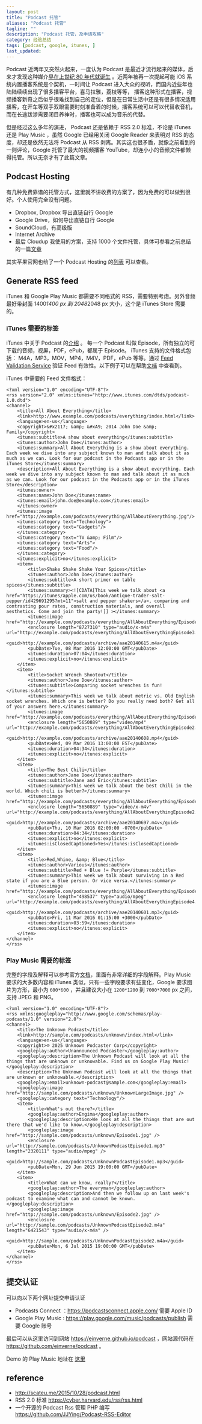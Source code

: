 ```yaml
---
layout: post
title: "Podcast 托管"
aliases: "Podcast 托管"
tagline: ""
description: "Podcast 托管，及申请攻略"
category: 经验总结
tags: [podcast, google, itunes, ]
last_updated:
---
```


Podcast 近两年又突然火起来，一度认为 Podcast 是最近才流行起来的媒体，后来才发现这种媒介[早在上世纪 80 年代就诞生](https://en.wikipedia.org/wiki/History_of_podcasting) 。近两年被再一次提起可能 iOS 系统内置播客系统是个契机，一时间让 Podcast 进入大众的视听，而国内近些年也陆陆续续出现了很多播客平台，喜马拉雅，荔枝等等， 播客这种形式在播客，视频播客新奇之后似乎很难找到自己的定位，但是在日常生活中还是有很多情况适用播客，在开车等双手双眼需要时刻准备着的时候，播客系统可以可以代替收音机，而在长途跋涉需要闭目养神时，播客也可以成为音乐的代替。

但是经过这么多年的演进， Podcast 还是依赖于 RSS 2.0 标准，不论是 iTunes 还是 Play Music ，虽然 Google 已经用关闭 Google Reader 来表明对 RSS 的态度，却还是依然无法将 Podcast 从 RSS 剥离。其实这也很矛盾，就像之前看到的一则评论，Google 托管了最大的视频播客 YouTube，却连小小的音频文件都懒得托管。所以无奈才有了此篇文章。

## Podcast Hosting

有几种免费靠谱的托管方式，这里就不讲收费的方案了，因为免费的可以做到很好。个人使用完全没有问题。

- Dropbox, Dropbox 导出直链自行 Google
- Google Drive，如何导出直链自行 Google
- SoundCloud，有高级版
- Internet Archive
- 最后 Cloudup 我使用的方案，支持 1000 个文件托管，具体可参看之前总结的一篇[文章](/post/2015/04/cloudup.html)

其实苹果官网也给了一个 Podcast Hosting 的[列表](https://itunespartner.apple.com/en/podcasts/partnersearch) 可以查看。

## Generate RSS feed

iTunes 和 Google Play Music 都需要不同格式的 RSS，需要特别考虑。另外音频最好带封面 1400*1400 px 到 2048*2048 px 大小，这个是 iTunes Store 需要的。



### iTunes 需要的标签

iTunes 中关于 Podcast 的[介绍](https://itunespartner.apple.com/cn/podcasts/overview) 。 每一个 Podcast 叫做 Episode，所有独立的可下载的音频，视屏，PDF，ePub，都属于 Episode。 iTunes 支持的文件格式包括： M4A，MP3，MOV，MP4，M4V，PDF，ePub 等等。通过 [Feed Validation Service](http://validator.w3.org/feed/) 验证 Feed 有效性。以下例子可以在帮助[文档](https://help.apple.com/itc/podcasts_connect/#/itcbaf351599) 中查看到。

iTunes 中需要的 Feed 文件格式：

    <?xml version="1.0" encoding="UTF-8"?>
    <rss version="2.0" xmlns:itunes="http://www.itunes.com/dtds/podcast-1.0.dtd">
    <channel>
        <title>All About Everything</title>
        <link>http://www.example.com/podcasts/everything/index.html</link>
        <language>en-us</language>
        <copyright>&#x2117; &amp; &#xA9; 2014 John Doe &amp; Family</copyright>
        <itunes:subtitle>A show about everything</itunes:subtitle>
        <itunes:author>John Doe</itunes:author>
        <itunes:summary>All About Everything is a show about everything. Each week we dive into any subject known to man and talk about it as much as we can. Look for our podcast in the Podcasts app or in the iTunes Store</itunes:summary>
        <description>All About Everything is a show about everything. Each week we dive into any subject known to man and talk about it as much as we can. Look for our podcast in the Podcasts app or in the iTunes Store</description>
        <itunes:owner>
        <itunes:name>John Doe</itunes:name>
        <itunes:email>john.doe@example.com</itunes:email>
        </itunes:owner>
        <itunes:image href="http://example.com/podcasts/everything/AllAboutEverything.jpg"/>
        <itunes:category text="Technology">
        <itunes:category text="Gadgets"/>
        </itunes:category>
        <itunes:category text="TV &amp; Film"/>
        <itunes:category text="Arts">
        <itunes:category text="Food"/>
        </itunes:category>
        <itunes:explicit>no</itunes:explicit>
        <item>
            <title>Shake Shake Shake Your Spices</title>
            <itunes:author>John Doe</itunes:author>
            <itunes:subtitle>A short primer on table spices</itunes:subtitle>
            <itunes:summary><![CDATA[This week we talk about <a href="https://itunes/apple.com/us/book/antique-trader-salt-pepper/id429691295?mt=11">salt and pepper shakers</a>, comparing and contrasting pour rates, construction materials, and overall aesthetics. Come and join the party!]] ></itunes:summary>
            <itunes:image href="http://example.com/podcasts/everything/AllAboutEverything/Episode1.jpg"/>
            <enclosure length="8727310" type="audio/x-m4a" url="http://example.com/podcasts/everything/AllAboutEverythingEpisode3.m4a"/>
            <guid>http://example.com/podcasts/archive/aae20140615.m4a</guid>
            <pubDate>Tue, 08 Mar 2016 12:00:00 GMT</pubDate>
            <itunes:duration>07:04</itunes:duration>
            <itunes:explicit>no</itunes:explicit>
        </item>
        <item>
            <title>Socket Wrench Shootout</title>
            <itunes:author>Jane Doe</itunes:author>
            <itunes:subtitle>Comparing socket wrenches is fun!</itunes:subtitle>
            <itunes:summary>This week we talk about metric vs. Old English socket wrenches. Which one is better? Do you really need both? Get all of your answers here.</itunes:summary>
            <itunes:image href="http://example.com/podcasts/everything/AllAboutEverything/Episode2.jpg"/>
            <enclosure length="5650889" type="video/mp4" url="http://example.com/podcasts/everything/AllAboutEverythingEpisode2.mp4"/>
            <guid>http://example.com/podcasts/archive/aae20140608.mp4</guid>
            <pubDate>Wed, 09 Mar 2016 13:00:00 EST</pubDate>
            <itunes:duration>04:34</itunes:duration>
            <itunes:explicit>no</itunes:explicit>
        </item>
        <item>
            <title>The Best Chili</title>
            <itunes:author>Jane Doe</itunes:author>
            <itunes:subtitle>Jane and Eric</itunes:subtitle>
            <itunes:summary>This week we talk about the best Chili in the world. Which chili is better?</itunes:summary>
            <itunes:image href="http://example.com/podcasts/everything/AllAboutEverything/Episode3.jpg"/>
            <enclosure length="5650889" type="video/x-m4v" url="http://example.com/podcasts/everything/AllAboutEverythingEpisode2.m4v"/>
            <guid>http://example.com/podcasts/archive/aae20140697.m4v</guid>
            <pubDate>Thu, 10 Mar 2016 02:00:00 -0700</pubDate>
            <itunes:duration>04:34</itunes:duration>
            <itunes:explicit>no</itunes:explicit>
            <itunes:isClosedCaptioned>Yes</itunes:isClosedCaptioned>
        </item>
        <item>
            <title>Red,Whine, &amp; Blue</title>
            <itunes:author>Various</itunes:author>
            <itunes:subtitle>Red + Blue != Purple</itunes:subtitle>
            <itunes:summary>This week we talk about surviving in a Red state if you are a Blue person. Or vice versa.</itunes:summary>
            <itunes:image href="http://example.com/podcasts/everything/AllAboutEverything/Episode4.jpg"/>
            <enclosure length="498537" type="audio/mpeg" url="http://example.com/podcasts/everything/AllAboutEverythingEpisode4.mp3"/>
            <guid>http://example.com/podcasts/archive/aae20140601.mp3</guid>
            <pubDate>Fri, 11 Mar 2016 01:15:00 +3000</pubDate>
            <itunes:duration>03:59</itunes:duration>
            <itunes:explicit>no</itunes:explicit>
        </item>
    </channel>
    </rss>


### Play Music 需要的标签

完整的字段及解释可以参考官方[文档](https://support.google.com/googleplay/podcasts/answer/6260341)，里面有非常详细的字段解释。Play Music 要求的大多数内容和 iTunes 类似，只有一些字段要求有些变化，Google 要求图片为方形，最小为 `600*600` ，并且建议大小在 `1200*1200` 到 `7000*7000` px 之间，支持 JPEG 和 PNG。

    <?xml version="1.0" encoding="UTF-8"?>
    <rss xmlns:googleplay="http://www.google.com/schemas/play-podcasts/1.0" version="2.0">
    <channel>
        <title>The Unknown Podcast</title>
        <link>http://sample.com/podcasts/unknown/index.html</link>
        <language>en-us</language>
        <copyright>℗ 2025 Unknown Podcaster Corp</copyright>
        <googleplay:author>Unannounced Podcaster</googleplay:author>
        <googleplay:description>The Unknown Podcast will look at all the things that are unknown or unknowable. Find us on Google Play Music!</googleplay:description>
        <description>The Unknown Podcast will look at all the things that are unknown or unknowable.</description>
        <googleplay:email>unknown-podcast@sample.com</googleplay:email>
        <googleplay:image href="http://sample.com/podcasts/unknown/UnknownLargeImage.jpg" />
        <googleplay:category text="Technology"/>
        <item>
            <title>What's out there?</title>
            <googleplay:author>Engima</googleplay:author>
            <googleplay:description>We look at all the things that are out there that we'd like to know.</googleplay:description>
            <googleplay:image href="http://sample.com/podcasts/unknown/Episode1.jpg" />
            <enclosure url="http://sample.com/podcasts/UnknownPodcastEpisode1.mp3" length="2320111" type="audio/mpeg" />
            <guid>http://sample.com/podcasts/UnknownPodcastEpisode1.mp3</guid>
            <pubDate>Mon, 29 Jun 2015 19:00:00 GMT</pubDate>
        </item>
        <item>
            <title>What can we know, really?</title>
            <googleplay:author>The everyman</googleplay:author>
            <googleplay:description>And then we follow up on last week's podcast to examine what can and cannot be known.</googleplay:description>
            <googleplay:image href="http://sample.com/podcasts/unknown/Episode2.jpg" />
            <enclosure url="http://sample.com/podcasts/UnknownPodcastEpisode2.m4a" length="6421543" type="audio/x-m4a" />
            <guid>http://sample.com/podcasts/UnknownPodcastEpisode2.m4a</guid>
            <pubDate>Mon, 6 Jul 2015 19:00:00 GMT</pubDate>
        </item>
    </channel>
    </rss>


## 提交认证

可以向以下两个网址提交申请认证

- Podcasts Connect ：<https://podcastsconnect.apple.com/> 需要 Apple ID
- Google Play Music : <https://play.google.com/music/podcasts/publish> 需要 Google 账号

最后可以从这里访问到网站 <https://einverne.github.io/podcast> ，网站源代码在 <https://github.com/einverne/podcast> 。

Demo 的 Play Music 地址在 [这里](https://goo.gl/app/playmusic?ibi=com.google.PlayMusic&isi=691797987&ius=googleplaymusic&link=https://play.google.com/music/m/Idd56uz65i4rnl4uen2urtpjzvq?t%3D%25E9%259D%2599%25E5%2590%25AC)



## reference

- <http://scateu.me/2015/10/28/podcast.html>
- RSS 2.0 标准 <https://cyber.harvard.edu/rss/rss.html>
- 一个开源的 Podcast Rss 管理 PHP 编写 <https://github.com/JJYing/Podcast-RSS-Editor>


